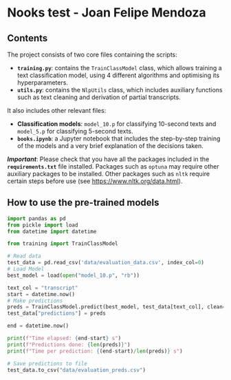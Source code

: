 # Nooks test - Joan Felipe Mendoza

## Contents

The project consists of two core files containing the scripts:
- **```training.py```**: contains the ```TrainClassModel``` class, which allows training a text classification model, using 4 different algorithms and optimising its hyperparameters.
- **```utils.py```**: contains the ```NlpUtils``` class, which includes auxiliary functions such as text cleaning and derivation of partial transcripts.

It also includes other relevant files:
- **Classification models**: ```model_10.p``` for classifying 10-second texts and ```model_5.p``` for classifying 5-second texts.
- **```books.ipynb```**: a Jupyter notebook that includes the step-by-step training of the models and a very brief explanation of the decisions taken.

***Important***: Please check that you have all the packages included in the **```requirements.txt```** file installed. Packages such as ```optuna``` may require other auxiliary packages to be installed. Other packages such as ```nltk``` require certain steps before use (see https://www.nltk.org/data.html).

## How to use the pre-trained models

```python
import pandas as pd
from pickle import load
from datetime import datetime

from training import TrainClassModel

# Read data
test_data = pd.read_csv('data/evaluation_data.csv', index_col=0)
# Load Model
best_model = load(open("model_10.p", "rb"))

text_col = "transcript"
start = datetime.now()
# Make predictions
preds = TrainClassModel.predict(best_model, test_data[text_col], clean=True)
test_data["predictions"] = preds

end = datetime.now()

print(f"Time elapsed: {end-start} s")
print(f"Predictions done: {len(preds)}")
print(f"Time per prediction: {(end-start)/len(preds)} s")

# Save predictions to file
test_data.to_csv("data/evaluation_preds.csv")
```